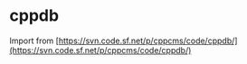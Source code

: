 # cppdb
Import from [https://svn.code.sf.net/p/cppcms/code/cppdb/](https://svn.code.sf.net/p/cppcms/code/cppdb/)
